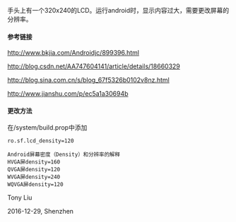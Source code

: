 手头上有一个320x240的LCD。运行android时，显示内容过大，需要更改屏幕的分辨率。

#### 参考链接

http://www.bkjia.com/Androidjc/899396.html

http://blog.csdn.net/AA747604141/article/details/18660329

http://blog.sina.com.cn/s/blog_67f5326b0102v8nz.html

http://www.jianshu.com/p/ec5a1a30694b

#### 更改方法

在/system/build.prop中添加

`ro.sf.lcd_density=120`

```
Android屏幕密度（Density）和分辨率的解释
HVGA屏density=160
QVGA屏density=120
WVGA屏density=240
WQVGA屏density=120
```

Tony Liu

2016-12-29, Shenzhen